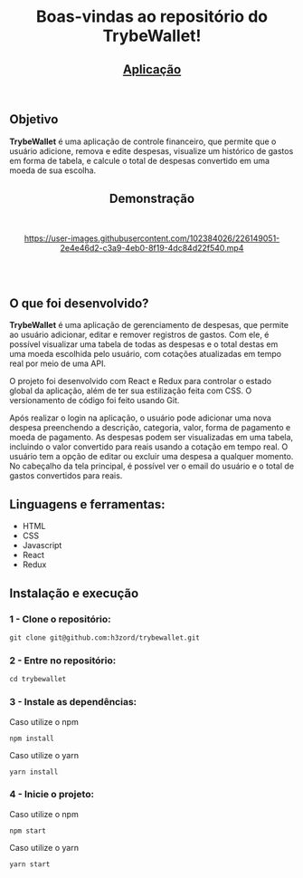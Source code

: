 <h1 align="center">Boas-vindas ao repositório do TrybeWallet!</h1>

<h2 align="center">
  <a href="https://h3zord.github.io/trybewallet" target="_blank">
    Aplicação
  </a>
</h2>
<br/>

## Objetivo

<strong>TrybeWallet</strong> é uma aplicação de controle financeiro, que permite que o usuário adicione, remova e edite despesas, visualize um histórico de gastos em forma de tabela, e calcule o total de despesas convertido em uma moeda de sua escolha.

<h2 align="center">Demonstração</h2>
<br/>

<div align="center">

https://user-images.githubusercontent.com/102384026/226149051-2e4e46d2-c3a9-4eb0-8f19-4dc84d22f540.mp4

</div>

<br/>
<br/>

## O que foi desenvolvido?

<strong>TrybeWallet</strong> é uma aplicação de gerenciamento de despesas, que permite ao usuário adicionar, editar e remover registros de gastos. Com ele, é possível visualizar uma tabela de todas as despesas e o total destas em uma moeda escolhida pelo usuário, com cotações atualizadas em tempo real por meio de uma API.

O projeto foi desenvolvido com React e Redux para controlar o estado global da aplicação, além de ter sua estilização feita com CSS. O versionamento de código foi feito usando Git.

Após realizar o login na aplicação, o usuário pode adicionar uma nova despesa preenchendo a descrição, categoria, valor, forma de pagamento e moeda de pagamento. As despesas podem ser visualizadas em uma tabela, incluindo o valor convertido para reais usando a cotação em tempo real. O usuário tem a opção de editar ou excluir uma despesa a qualquer momento. No cabeçalho da tela principal, é possível ver o email do usuário e o total de gastos convertidos para reais.

## Linguagens e ferramentas:
- HTML
- CSS
- Javascript
- React
- Redux

## Instalação e execução

### 1 - Clone o repositório:
```
git clone git@github.com:h3zord/trybewallet.git
```

### 2 - Entre no repositório:
```
cd trybewallet
```

### 3 - Instale as dependências:
Caso utilize o npm
```
npm install
```
Caso utilize o yarn
```
yarn install
```

### 4 - Inicie o projeto:
Caso utilize o npm
```
npm start
```
Caso utilize o yarn
```
yarn start
```
